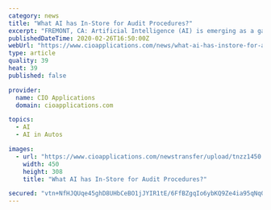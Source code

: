 ```yaml
---
category: news
title: "What AI has In-Store for Audit Procedures?"
excerpt: "FREMONT, CA: Artificial Intelligence (AI) is emerging as a game-changer for different industries. AI is being integrated into zones, including driverless cars, home energy systems, and investment portfolio management. Bookkeeping and auditing will likewise be influenced. By making it feasible for auditors to work faster and better, AI assists ..."
publishedDateTime: 2020-02-26T16:50:00Z
webUrl: "https://www.cioapplications.com/news/what-ai-has-instore-for-audit-procedures-nid-5747.html"
type: article
quality: 39
heat: 39
published: false

provider:
  name: CIO Applications
  domain: cioapplications.com

topics:
  - AI
  - AI in Autos

images:
  - url: "https://www.cioapplications.com/newstransfer/upload/tnzz1450.jpg"
    width: 450
    height: 308
    title: "What AI has In-Store for Audit Procedures?"

secured: "vtn+NfHJQUqe45ghD8UHbCeBO1jJYIR1tE/6FfBZgqIo6ybKQ9Ze4ia95qNqGtjbD7aqbeiZNLbTxBjrx7hpqB4tpG23tmN7v0MVQOaRIjoCr7aaLX3fwgIfevaEs9Op2tjOkSXIqYLLqSfkzkMjAPD7DbVG49DxVjIuPfSApdwLT11UXZLElPz+HKn8gf9otrsOxLjqopoxX8xNA/M2O2hgz0khqlssSVbPGyRnFG4FLcIj/pBn/JUi3H8do/oPi4Ey3pxiX8IKl8PND/M+IczmA/zlyQZJHVjPk2SP3TbPoqdItfLN5PjFR3nLRyhV;LtyjLUWED2gTzzV484F8kg=="
---
```


